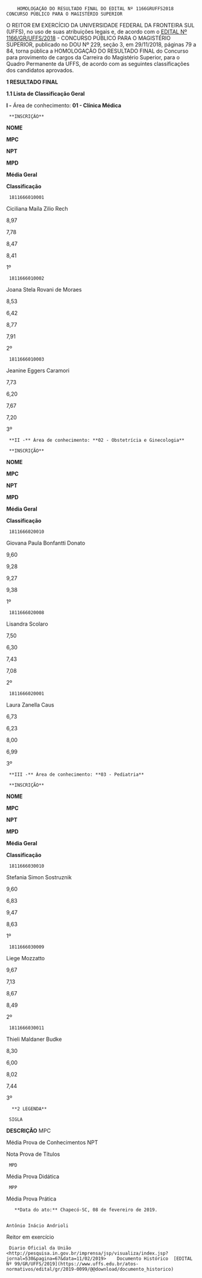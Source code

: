         HOMOLOGAÇÃO DO RESULTADO FINAL DO EDITAL Nº 1166GRUFFS2018 CONCURSO PÚBLICO PARA O MAGISTÉRIO SUPERIOR  

O REITOR EM EXERCÍCIO DA UNIVERSIDADE FEDERAL DA FRONTEIRA SUL (UFFS), no uso de suas atribuições legais e, de acordo com o [EDITAL Nº 1166/GR/UFFS/2018](https://www.uffs.edu.br/atos-normativos/edital/gr/2018-1166) - CONCURSO PÚBLICO PARA O MAGISTÉRIO SUPERIOR, publicado no DOU Nº 229, seção 3, em 29/11/2018, páginas 79 a 84, torna pública a HOMOLOGAÇÃO DO RESULTADO FINAL do Concurso para provimento de cargos da Carreira do Magistério Superior, para o Quadro Permanente da UFFS, de acordo com as seguintes classificações dos candidatos aprovados.

  **1 RESULTADO FINAL**

 **1.1 Lista de Classificação Geral**

 **I -** Área de conhecimento: **01 - Clínica Médica**

     **INSCRIÇÃO**

   **NOME**

   **MPC**

   **NPT**

   **MPD**

   **Média Geral**

   **Classificação**

     1811666010001

   Ciciliana Maíla Zilio Rech

   8,97

   7,78

   8,47

   8,41

   1º

     1811666010002

   Joana Stela Rovani de Moraes

   8,53

   6,42

   8,77

   7,91

   2º

     1811666010003

   Jeanine Eggers Caramori

   7,73

   6,20

   7,67

   7,20

   3º

     **II -** Área de conhecimento: **02 - Obstetrícia e Ginecologia**

     **INSCRIÇÃO**

   **NOME**

   **MPC**

   **NPT**

   **MPD**

   **Média Geral**

   **Classificação**

     1811666020010

   Giovana Paula Bonfantti Donato

   9,60

   9,28

   9,27

   9,38

   1º

     1811666020008

   Lisandra Scolaro

   7,50

   6,30

   7,43

   7,08

   2º

     1811666020001

   Laura Zanella Caus

   6,73

   6,23

   8,00

   6,99

   3º

     **III -** Área de conhecimento: **03 - Pediatria**

     **INSCRIÇÃO**

   **NOME**

   **MPC**

   **NPT**

   **MPD**

   **Média Geral**

   **Classificação**

     1811666030010

   Stefania Simon Sostruznik

   9,60

   6,83

   9,47

   8,63

   1º

     1811666030009

   Liege Mozzatto

   9,67

   7,13

   8,67

   8,49

   2º

     1811666030011

   Thieli Maldaner Budke

   8,30

   6,00

   8,02

   7,44

   3º

      **2 LEGENDA**

     SIGLA

  **DESCRIÇÃO**    MPC

  Média Prova de Conhecimentos    NPT

   Nota Prova de Títulos

     MPD

   Média Prova Didática

     MPP

   Média Prova Prática

       **Data do ato:** Chapecó-SC, 08 de fevereiro de 2019.   
 

    Antônio Inácio Andrioli   
 Reitor em exercício 

     Diario Oficial da União <http://pesquisa.in.gov.br/imprensa/jsp/visualiza/index.jsp?jornal=530&pagina=67&data=11/02/2019>    Documento Histórico  [EDITAL Nº 99/GR/UFFS/2019](https://www.uffs.edu.br/atos-normativos/edital/gr/2019-0099/@@download/documento_historico)     
      